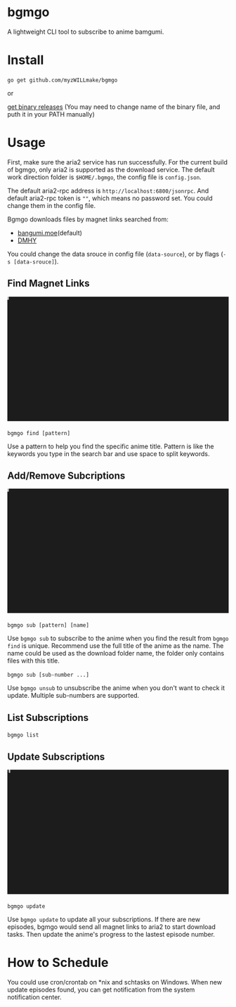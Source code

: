 # bgmgo

A lightweight CLI tool to subscribe to anime bamgumi.

# Install

`go get github.com/myzWILLmake/bgmgo`

or

[get binary releases](https://github.com/myzWILLmake/bgmgo/releases) (You may need to change name of the binary file, and puth it in your PATH manually)

# Usage

First, make sure the aria2 service has run successfully. For the current build of bgmgo, only aria2 is supported as the download service. The default work direction folder is `$HOME/.bgmgo`, the config file is `config.json`.

The default aria2-rpc address is `http://localhost:6800/jsonrpc`. And default aria2-rpc token is `""`, which means no password set. You could change them in the config file.

Bgmgo downloads files by magnet links searched from:

- [bangumi.moe](https://bangumi.moe/)(default)
- [DMHY](https://share.dmhy.org/)

You could change the data srouce in config file (`data-source`), or by flags (`-s [data-srouce]`). 

## Find Magnet Links

![find command example](./docs/examples/bgmgo_find.svg)

`bgmgo find [pattern]`

Use a pattern to help you find the specific anime title. Pattern is like the keywords you type in the search bar and use space to split keywords.


## Add/Remove Subcriptions

![sub command example](./docs/examples/bgmgo_sub_list.svg)

`bgmgo sub [pattern] [name]`

Use `bgmgo sub` to subscribe to the anime when you find the result from `bgmgo find` is unique. Recommend use the full title of the anime as the name. The name could be used as the download folder name, the folder only contains files with this title.

`bgmgo sub [sub-number ...]`

Use `bgmgo unsub` to unsubscribe the anime when you don't want to check it update. Multiple sub-numbers are supported.

## List Subscriptions

`bgmgo list`

## Update Subscriptions

![update command example](./docs/examples/bgmgo_update.svg)

`bgmgo update`

Use `bgmgo update` to update all your subscriptions. If there are new episodes, bgmgo would send all magnet links to aria2 to start download tasks. Then update the anime's progress to the lastest episode number.

# How to Schedule

You could use cron/crontab on *nix and schtasks on Windows. When new update episodes found, you can get notification from the system notification center.
